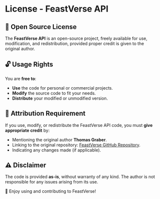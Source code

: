 # License - FeastVerse API

## 📜 Open Source License
The **FeastVerse API** is an open-source project, freely available for use, modification, and redistribution, provided proper credit is given to the original author.

## 🔓 Usage Rights
You are **free to**:
- **Use** the code for personal or commercial projects.
- **Modify** the source code to fit your needs.
- **Distribute** your modified or unmodified version.

## 📝 Attribution Requirement
If you use, modify, or redistribute the FeastVerse API code, you must **give appropriate credit** by:
- Mentioning the original author **Thomas Graber**.
- Linking to the original repository: [FeastVerse GitHub Repository](https://github.com/GraberThomas/FeastVerse).
- Indicating any changes made (if applicable).

## ⚠️ Disclaimer
The code is provided **as-is**, without warranty of any kind. The author is not responsible for any issues arising from its use.

🚀 Enjoy using and contributing to FeastVerse!